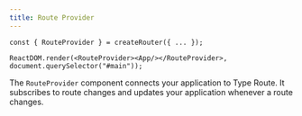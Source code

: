 ```yaml
---
title: Route Provider
---
```


```tsx
const { RouteProvider } = createRouter({ ... });

ReactDOM.render(<RouteProvider><App/></RouteProvider>, document.querySelector("#main"));
```

The `RouteProvider` component connects your application to Type Route. It subscribes to route changes and updates your application whenever a route changes.